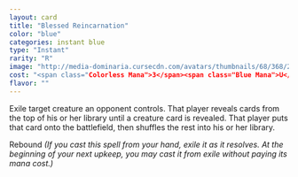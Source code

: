 ```yaml
---
layout: card
title: "Blessed Reincarnation"
color: "blue"
categories: instant blue
type: "Instant"
rarity: "R"
image: "http://media-dominaria.cursecdn.com/avatars/thumbnails/68/368/200/283/635618455214242314.png"
cost: "<span class="Colorless Mana">3</span><span class="Blue Mana">U</span>"
flavor: ""
---
```


Exile target creature an opponent controls. That player reveals cards from the top of his or her library until a creature card is revealed. That player puts that card onto the battlefield, then shuffles the rest into his or her library.

Rebound <em>(If you cast this spell from your hand, exile it as it resolves. At the beginning of your next upkeep, you may cast it from exile without paying its mana cost.)</em>
